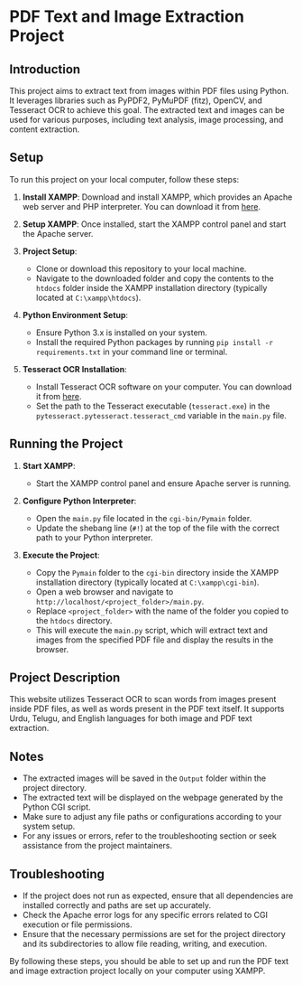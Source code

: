 # PDF Text and Image Extraction Project

## Introduction

This project aims to extract text from images within PDF files using Python. It leverages libraries such as PyPDF2, PyMuPDF (fitz), OpenCV, and Tesseract OCR to achieve this goal. The extracted text and images can be used for various purposes, including text analysis, image processing, and content extraction.


## Setup

To run this project on your local computer, follow these steps:

1. **Install XAMPP**: Download and install XAMPP, which provides an Apache web server and PHP interpreter. You can download it from [here](https://www.apachefriends.org/index.html).

2. **Setup XAMPP**: Once installed, start the XAMPP control panel and start the Apache server.

3. **Project Setup**:
   - Clone or download this repository to your local machine.
   - Navigate to the downloaded folder and copy the contents to the `htdocs` folder inside the XAMPP installation directory (typically located at `C:\xampp\htdocs`).

4. **Python Environment Setup**:
   - Ensure Python 3.x is installed on your system.
   - Install the required Python packages by running `pip install -r requirements.txt` in your command line or terminal.

5. **Tesseract OCR Installation**:
   - Install Tesseract OCR software on your computer. You can download it from [here](https://github.com/tesseract-ocr/tesseract).
   - Set the path to the Tesseract executable (`tesseract.exe`) in the `pytesseract.pytesseract.tesseract_cmd` variable in the `main.py` file.

## Running the Project

1. **Start XAMPP**:
   - Start the XAMPP control panel and ensure Apache server is running.

2. **Configure Python Interpreter**:
   - Open the `main.py` file located in the `cgi-bin/Pymain` folder.
   - Update the shebang line (`#!`) at the top of the file with the correct path to your Python interpreter.

3. **Execute the Project**:
   - Copy the `Pymain` folder to the `cgi-bin` directory inside the XAMPP installation directory (typically located at `C:\xampp\cgi-bin`).
   - Open a web browser and navigate to `http://localhost/<project_folder>/main.py`.
   - Replace `<project_folder>` with the name of the folder you copied to the `htdocs` directory.
   - This will execute the `main.py` script, which will extract text and images from the specified PDF file and display the results in the browser.

## Project Description

This website utilizes Tesseract OCR to scan words from images present inside PDF files, as well as words present in the PDF text itself. It supports Urdu, Telugu, and English languages for both image and PDF text extraction.

## Notes

- The extracted images will be saved in the `Output` folder within the project directory.
- The extracted text will be displayed on the webpage generated by the Python CGI script.
- Make sure to adjust any file paths or configurations according to your system setup.
- For any issues or errors, refer to the troubleshooting section or seek assistance from the project maintainers.

## Troubleshooting

- If the project does not run as expected, ensure that all dependencies are installed correctly and paths are set up accurately.
- Check the Apache error logs for any specific errors related to CGI execution or file permissions.
- Ensure that the necessary permissions are set for the project directory and its subdirectories to allow file reading, writing, and execution.

By following these steps, you should be able to set up and run the PDF text and image extraction project locally on your computer using XAMPP.
